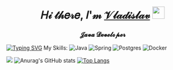<h1 align="center" font-size: 30pt>𝐻𝒾 𝓉𝒽𝑒𝓇𝑒, 𝐼'𝓂 <a href="https://daniilshat.ru/" target="_blank">𝒱𝓁𝒶𝒹𝒾𝓈𝓁𝒶𝓋</a> 
<img src="https://github.com/blackcater/blackcater/raw/main/images/Hi.gif" height="32"/></h1>
<h3 align="center">𝓙𝓪𝓿𝓪 𝓓𝓮𝓿𝓮𝓵𝓸𝓹𝓮𝓻</h3>

[![Typing SVG](https://readme-typing-svg.demolab.com/?lines=First+line+of+text;Second+line+of+text)](https://git.io/typing-svg)
My Skills:
![Java](https://img.shields.io/badge/java-%23ED8B00.svg?style=for-the-badge&logo=java&logoColor=white)
![Spring](https://img.shields.io/badge/spring-%236DB33F.svg?style=for-the-badge&logo=spring&logoColor=white)
![Postgres](https://img.shields.io/badge/postgres-%23316192.svg?style=for-the-badge&logo=postgresql&logoColor=white)
![Docker](https://img.shields.io/badge/docker-%230db7ed.svg?style=for-the-badge&logo=docker&logoColor=white)

![](https://github-profile-summary-cards.vercel.app/api/cards/profile-details?username=Bervy&theme=radical)
![Anurag's GitHub stats](https://github-readme-stats.vercel.app/api?username=Bervy&show_icons=true&theme=radical)
[![Top Langs](https://github-readme-stats.vercel.app/api/top-langs/?username=Bervy&layout=compact)](https://github.com/anuraghazra/github-readme-stats)
